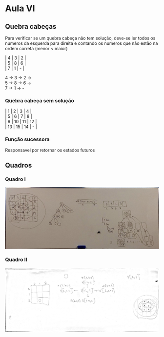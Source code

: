 # Aula VI
## Quebra cabeças
Para verificar se um quebra cabeça não tem solução, deve-se ler todos os numeros 
da esquerda para direita e contando os numeros que não estão na ordem correta (menor < maior)

| 4 | 3 | 2 |<br>
| 5 | 8 | 6 |<br>
| 7 | 1 | - |<br>

4 -> 3 -> 2 -><br>
5 -> 8 -> 6 -><br>
7 -> 1 -> -<br>

### Quebra cabeça sem solução

| 1     | 2     | 3     | 4     |<br>
| 5     | 6     | 7     | 8     |<br>
| 9     | 10    | 11    | 12    |<br>
| 13    | 15    | 14    | -     |<br>

### Função sucessora
Responsavel por retornar os estados futuros

## Quadros
### Quadro I
![quadro i](./scanned_20180905-2130-001.jpg)
### Quadro II
![quadro ii](./scanned_20180905-2152-001.jpg)